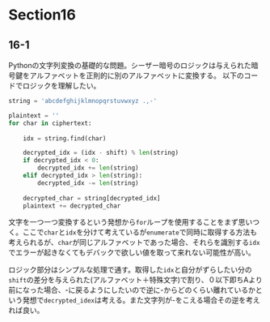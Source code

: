 # Section16

## 16-1
Pythonの文字列変換の基礎的な問題。シーザー暗号のロジックは与えられた暗号鍵をアルファベットを正則的に別のアルファベットに変換する。
以下のコードでロジックを理解したい。

```py
string = 'abcdefghijklmnopqrstuvwxyz .,-'

plaintext = ''
for char in ciphertext:
        
    idx = string.find(char)

    decrypted_idx = (idx - shift) % len(string)
    if decrypted_idx < 0:
        decrypted_idx += len(string) 
    elif decrypted_idx > len(string):
        decrypted_idx -= len(string)
        
    decrypted_char = string[decrypted_idx]
    plaintext += decrypted_char 
```
文字を一つ一つ変換するという発想から`for`ループを使用することをまず思いつく。ここで`char`と`idx`を分けて考えているが`enumerate`で同時に取得する方法も考えられるが、`char`が同じアルファベットであった場合、それらを識別する`idx`でエラーが起きなくてもデバックで欲しい値を取って来れない可能性が高い。

ロジック部分はシンプルな処理で通す。取得した`idx`と自分がずらしたい分の`shift`の差分を与えられた(アルファベット＋特殊文字)で割り、０以下即ちAより前になった場合、-に戻るようにしたいので逆に-からどのくらい離れているかという発想で`decrypted_idex`は考える。また文字列が-をこえる場合その逆を考えれば良い。



